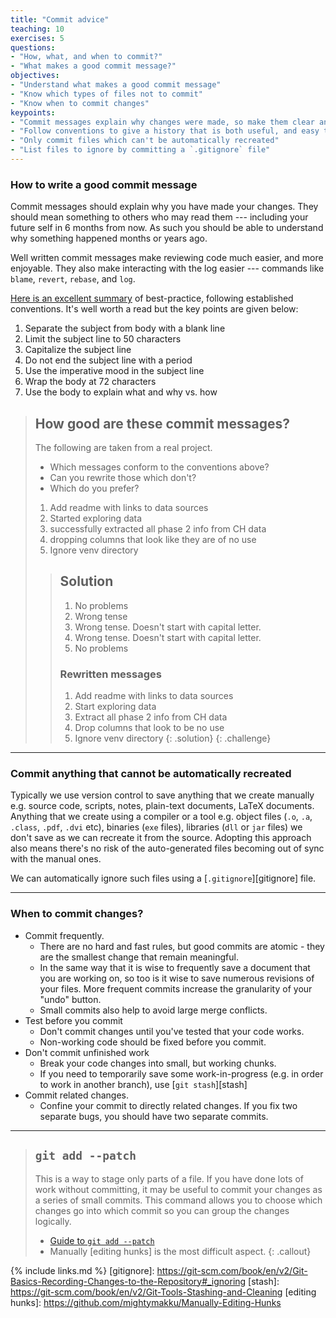 ```yaml
---
title: "Commit advice"
teaching: 10
exercises: 5
questions:
- "How, what, and when to commit?"
- "What makes a good commit message?"
objectives:
- "Understand what makes a good commit message"
- "Know which types of files not to commit"
- "Know when to commit changes"
keypoints:
- "Commit messages explain why changes were made, so make them clear and concise"
- "Follow conventions to give a history that is both useful, and easy to read"
- "Only commit files which can't be automatically recreated"
- "List files to ignore by committing a `.gitignore` file"
---
```


### How to write a good commit message

Commit messages should explain why you have made your changes. They should mean
something to others who may read them --- including your future self in 6 months
from now.
As such you should be able to understand why something happened months
or years ago.

Well written commit messages make reviewing code much easier, and more enjoyable.
They also make interacting with the log easier --- commands like `blame`, `revert`,
`rebase`, and `log`.

[Here is an excellent summary](http://chris.beams.io/posts/git-commit/) of
best-practice, following established conventions.
It's well worth a read but the key points are given below:

1. Separate the subject from body with a blank line
2. Limit the subject line to 50 characters
3. Capitalize the subject line
4. Do not end the subject line with a period
5. Use the imperative mood in the subject line
6. Wrap the body at 72 characters
7. Use the body to explain what and why vs. how

> ## How good are these commit messages?
> The following are taken from a real project.
> - Which messages conform to the conventions above?
> - Can you rewrite those which don't?
> - Which do you prefer?
>
>
> 1. Add readme with links to data sources
> 1. Started exploring data
> 1. successfully extracted all phase 2 info from CH data
> 1. dropping columns that look like they are of no use
> 1. Ignore venv directory
>
> > ## Solution
> > 1. No problems
> > 1. Wrong tense
> > 1. Wrong tense. Doesn't start with capital letter.
> > 1. Wrong tense. Doesn't start with capital letter.
> > 1. No problems
> >
> > ### Rewritten messages
> > 1. Add readme with links to data sources
> > 1. Start exploring data
> > 1. Extract all phase 2 info from CH data
> > 1. Drop columns that look to be no use
> > 1. Ignore venv directory
> {: .solution}
{: .challenge}
---

### Commit anything that cannot be automatically recreated

Typically we use version control to save anything that we create manually
e.g. source code, scripts, notes, plain-text documents, LaTeX documents.
Anything that we create using a compiler or a tool e.g. object files (`.o`,
`.a`, `.class`, `.pdf`, `.dvi` etc), binaries (`exe` files), libraries (`dll`
or `jar` files) we don't save as we can recreate it from the source. Adopting
this approach also means there's no risk of the auto-generated files becoming
out of sync with the manual ones.

We can automatically ignore such files using a
[`.gitignore`][gitignore] file.

---

### When to commit changes?

- Commit frequently.
	- There are no hard and fast rules, but good commits are atomic -
	  they are the smallest change that remain meaningful.
	- In the same way that it is wise to frequently save a document that you are
	  working on, so too is it wise to save numerous revisions of your files.
	  More frequent commits increase the granularity of your "undo" button.
	- Small commits also help to avoid large merge conflicts.
- Test before you commit
	- Don't commit changes until you've tested that your code works.
	- Non-working code should be fixed before you commit.
- Don't commit unfinished work
	- Break your code changes into small, but working chunks.
	- If you need to temporarily save some work-in-progress
	  (e.g. in order to work in another branch),
	  use [`git stash`][stash]
- Commit related changes.
	- Confine your commit to directly related changes.
	  If you fix two separate bugs, you should have two separate commits.

---

> ## `git add --patch`
> This is a way to stage only parts of a file. If you have done lots of work
> without committing, it may be useful to commit your changes as a series of
> small commits. This command allows you to choose which changes go into which
> commit so you can group the changes logically.
> - [Guide to `git add --patch`](
> http://nuclearsquid.com/writings/git-add/)
> - Manually [editing hunks] is the  most difficult aspect.
{: .callout}

{% include links.md %}
[gitignore]: https://git-scm.com/book/en/v2/Git-Basics-Recording-Changes-to-the-Repository#_ignoring
[stash]: https://git-scm.com/book/en/v2/Git-Tools-Stashing-and-Cleaning
[editing hunks]: https://github.com/mightymakku/Manually-Editing-Hunks

